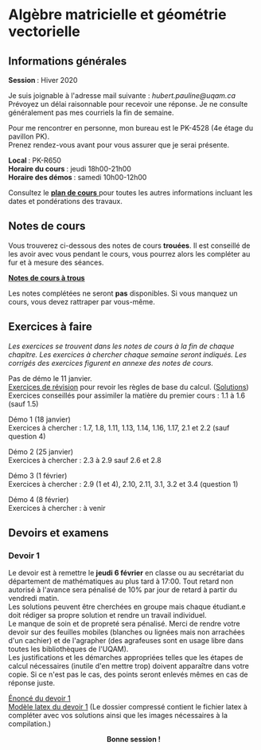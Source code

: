 # Algèbre matricielle et géométrie vectorielle

## Informations générales

<b> Session </b> : Hiver 2020  <br>

Je suis joignable à l'adresse mail suivante : <i> hubert.pauline<span></span><span>@</span><span></span>uqam<span>.</span><span>ca</span><span class="border"> </span> </i> <br/>
Prévoyez un délai raisonnable pour recevoir une réponse. Je ne consulte généralement pas mes courriels la fin de semaine.

Pour me rencontrer en personne, mon bureau est le PK-4528 (4e étage du pavillon PK). <br>
Prenez rendez-vous avant pour vous assurer que je serai présente. 


<b> Local </b> : PK-R650 <br>
<b> Horaire du cours </b> : jeudi 18h00-21h00 <br>
<b> Horaire des démos </b> : samedi 10h00-12h00

Consultez le [<b> plan de cours</b> ](mat0600/plan_de_cours.pdf) pour toutes les autres informations incluant les dates et pondérations des travaux. 

## Notes de cours

Vous trouverez ci-dessous des notes de cours **trouées**. Il est conseillé de les avoir avec vous pendant le cours, vous pourrez alors les compléter au fur et à mesure des séances.

[<b> Notes de cours à trous</b> ](mat0600/notesMAT0600.pdf)

Les notes complétées ne seront **pas** disponibles. Si vous manquez un cours, vous devez rattraper par vous-même. 


## Exercices à faire

<i>Les exercices se trouvent dans les notes de cours à la fin de chaque chapitre. Les exercices à chercher chaque semaine seront indiqués. Les corrigés des exercices figurent en annexe des notes de cours. </i>

Pas de démo le 11 janvier. <br>
[Exercices de révision](mat0600/exercices_revision.pdf) pour revoir les règles de base du calcul. 
([Solutions](mat0600/solutions_exercices_revision.pdf)) <br>
Exercices conseillés pour assimiler la matière du premier cours : 1.1 à 1.6 (sauf 1.5) <br>

Démo 1 (18 janvier) <br>
Exercices à chercher : 1.7, 1.8, 1.11, 1.13, 1.14, 1.16, 1.17, 2.1 et 2.2 (sauf question 4)

Démo 2 (25 janvier) <br>
Exercices à chercher : 2.3 à 2.9 sauf 2.6 et 2.8

Démo 3 (1 février) <br>
Exercices à chercher : 2.9 (1 et 4), 2.10, 2.11, 3.1, 3.2 et 3.4 (question 1)

Démo 4 (8 février) <br>
Exercices à chercher : à venir

<!--
Démo 1 (18 janvier) : 1.7, 1.8, 1.11, 1.13, 1.14, 1.16, 1.17, 2.1 et 2.2 (sauf question 4.)
Démo 2 (25 janvier) : 2.2 (question 4), 2.3 à 2.8
Démo 3 (1 février) : 2.10 et 2.11, 3.1, 3.2 et 3.4 question 1
Démo 4 (8 février) : 3.3, 3.4 question 2 à 3.8
15 février : révisions
22 février : annulée? (post intra)
29 février : relâche
Démo 5 (7 mars) : 3.9 à 3.11 (ajouter ex equation cartésiennes) 
Démo 6 (14 mars) : 3.12 à 3.14 et 4.1 à 4.3
Démo 7 (21 mars)
Démo 8 (28 mars)
Démo 9 (4 avril)
11 avril : Pâques
Démo 10 (18 avril) 
-->

## Devoirs et examens

### Devoir 1

Le devoir est à remettre le <b>jeudi 6 février</b> en classe ou au secrétariat du département de mathématiques au plus tard à 17:00. Tout retard non autorisé à l'avance sera pénalisé de 10% par jour de retard à partir du vendredi matin. <br>
Les solutions peuvent être cherchées en groupe mais chaque étudiant.e doit rédiger sa propre solution et rendre un travail individuel. <br>
Le manque de soin et de propreté sera pénalisé. Merci de rendre votre devoir sur des feuilles mobiles (blanches ou lignées mais non arrachées d'un cachier) et de l'agrapher (des agrafeuses sont en usage libre dans toutes les bibliothèques de l'UQAM). <br>
Les justifications et les démarches appropriées telles que les étapes de calcul nécessaires (inutile d'en mettre trop) doivent apparaître dans votre copie. Si ce n'est pas le cas, des points seront enlevés mêmes en cas de réponse juste.  

[Énoncé du devoir 1](mat0600/devoir1.pdf) <br>
[Modèle latex du devoir 1](mat0600/template_devoir1.zip) (Le dossier compressé contient le fichier latex à compléter avec vos solutions ainsi que les images nécessaires à la compilation.)


 <div align="center">
  <b> Bonne session ! </b>
</div> 
